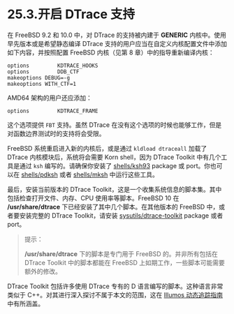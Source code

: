 # 25.3.开启 DTrace 支持

在 FreeBSD 9.2 和 10.0 中，对 DTrace 的支持被内建于 **GENERIC** 内核中。使用早先版本或是希望静态编译 DTrace 支持的用户应当在自定义内核配置文件中添加如下内容，并按照配置 FreeBSD 内核（见第 8 章）中的指导重新编译内核：

```
options         KDTRACE_HOOKS
options         DDB_CTF
makeoptions	DEBUG=-g
makeoptions	WITH_CTF=1
```

AMD64 架构的用户还应添加：

```
options         KDTRACE_FRAME
```

这个选项提供 `FBT` 支持。虽然 DTrace 在没有这个选项的时候也能够工作，但是对函数边界测试时的支持将会受限。

FreeBSD 系统重启进入新的内核后，或是通过 `kldload dtraceall` 加载了 DTrace 内核模块后，系统将会需要 Korn shell，因为 DTrace Toolkit 中有几个工具是通过 `ksh` 编写的。请确保你安装了 [shells/ksh93](https://cgit.freebsd.org/ports/tree/shells/ksh93/pkg-descr) package 或 port。你也可以在 [shells/pdksh](https://cgit.freebsd.org/ports/tree/shells/pdksh/pkg-descr) 或者 [shells/mksh](https://cgit.freebsd.org/ports/tree/shells/mksh/pkg-descr) 中运行这些工具。

最后，安装当前版本的 DTrace Toolkit，这是一个收集系统信息的脚本集。其中包括检查打开文件、内存、CPU 使用率等脚本。FreeBSD 10 在 **/usr/share/dtrace** 下已经安装了其中几个脚本。在其他版本的 FreeBSD 中，或者要安装完整的 DTrace Toolkit，请安装 [sysutils/dtrace-toolkit](https://cgit.freebsd.org/ports/tree/sysutils/dtrace-toolkit/pkg-descr) package 或者 port。

> 提示：
>
> **/usr/share/dtrace** 下的脚本是专门用于 FreeBSD 的。并非所有包括在 DTrace Toolkit 中的脚本都能在 FreeBSD 上如期工作，一些脚本可能需要额外的修改。

DTrace Toolkit 包括许多使用 DTrace 专有的 D 语言编写的脚本。这种语言非常类似于 C++。对其进行深入探讨不属于本文的范围，这在 [Illumos 动态追踪指南](http://www.dtrace.org/guide)中有所涵盖。

